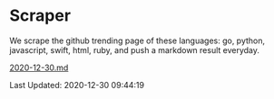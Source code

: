 # Scraper

We scrape the github trending page of these languages: go, python, javascript, swift, html, ruby, and push a markdown result everyday.

[2020-12-30.md](https://github.com/henson/Scraper/blob/master/2020-12-30.md)

Last Updated: 2020-12-30 09:44:19
